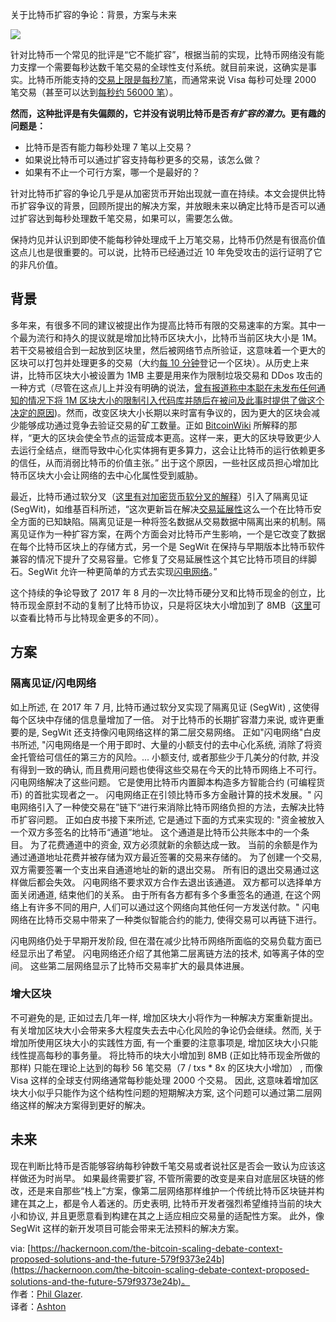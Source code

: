 关于比特币扩容的争论：背景，方案与未来

![](https://i.imgur.com/zCSz3H0.png)

针对比特币一个常见的批评是“它不能扩容”，根据当前的实现，比特币网络没有能力支撑一个需要每秒达数千笔交易的全球性支付系统。就目前来说，这确实是事实。比特币所能支持的[交易上限是每秒7笔]((https://link.springer.com/chapter/10.1007%2F978-3-662-53357-4_8))，而通常来说 Visa 每秒可处理 2000 笔交易（甚至可以达到[每秒约 56000 笔](https://usa.visa.com/dam/VCOM/download/corporate/media/visa-fact-sheet-Jun2015.pdf)）。

**然而，这种批评是有失偏颇的，它并没有说明比特币是否*有扩容的潜力*。更有趣的问题是：**

* 比特币是否有能力每秒处理 7 笔以上交易？
* 如果说比特币可以通过扩容支持每秒更多的交易，该怎么做？
* 如果有不止一个可行方案，哪一个是最好的？  

针对比特币扩容的争论几乎是从加密货币开始出现就一直在持续。本文会提供比特币扩容争议的背景，回顾所提出的解决方案，并放眼未来以确定比特币是否可以通过扩容达到每秒处理数千笔交易，如果可以，需要怎么做。
 
保持灼见并认识到即使不能每秒钟处理成千上万笔交易，比特币仍然是有很高价值这点儿也是很重要的。可以说，比特币已经通过近 10 年免受攻击的运行证明了它的非凡价值。

## 背景
多年来，有很多不同的建议被提出作为提高比特币有限的交易速率的方案。其中一个最为流行和持久的提议就是增加比特币区块大小，比特币当前区块大小是 1M。若干交易被组合到一起放到区块里，然后被网络节点所验证，这意味着一个更大的区块可以打包并处理更多的交易（大约[每 10 分钟](https://coincenter.org/entry/how-long-does-it-take-for-a-bitcoin-transaction-to-be-confirmed)登记一个区块）。从历史上来讲，比特币区块大小被设置为 1MB 主要是用来作为限制垃圾交易和 DDos 攻击的一种方式（尽管在这点儿上并没有明确的说法，[曾有报道称中本聪在未发布任何通知的情况下将 1M 区块大小的限制引入代码库并随后在被问及此事时提供了做这个决定的原因](https://en.bitcoin.it/wiki/Block_size_limit_controversy))。然而，改变区块大小长期以来时富有争议的，因为更大的区块会减少能够成功通过竞争去验证交易的矿工数量。正如 [BitcoinWiki](http://therefore/,%20larger%20blocks%20lead%20to%20less%20hashers%20running%20full%20nodes,%20which%20leads%20to%20centralized%20entities%20having%20more%20power,%20which%20makes%20Bitcoin%20require%20more%20trust,%20which%20weakens%20Bitcoins%20value%20proposition.) 所解释的那样，“更大的区块会使全节点的运营成本更高。这样一来，更大的区块导致更少人去运行全结点，继而导致中心化实体拥有更多算力，这会让比特币的运行依赖更多的信任，从而消弱比特币的价值主张。” 出于这个原因，一些社区成员担心增加比特币区块大小会让网络的去中心化属性受到威胁。  
 
最近，比特币通过软分叉（[这里有对加密货币软分叉的解释](https://hackernoon.com/an-explanation-of-cryptocurrency-forks-65d79efe214c)）引入了隔离见证 (SegWit)，如维基百科所述，“这次更新旨在解决[交易延展性](https://en.wikipedia.org/w/index.php?title=Transaction_malleability&amp;action=edit&amp;redlink=1)这么一个在比特币安全方面的已知缺陷。隔离见证是一种将签名数据从交易数据中隔离出来的机制。隔离见证作为一种扩容方案，在两个方面会对比特币产生影响，一个是它改变了数据在每个比特币区块上的存储方式，另一个是 SegWit 在保持与早期版本比特币软件兼容的情况下提升了交易容量。它修复了交易延展性这个其它比特币项目的绊脚石。SegWit 允许一种更简单的方式去实现[闪电网络](https://en.wikipedia.org/wiki/Lightning_Network)。”

这个持续的争论导致了 2017 年 8 月的一次比特币硬分叉和比特币现金的创立，比特币现金原封不动的复制了比特币协议，只是将区块大小增加到了 8MB（[这里](https://www.investopedia.com/tech/bitcoin-vs-bitcoin-cash-whats-difference/)可以查看比特币与比特现金更多的不同）。

## 方案
### 隔离见证/闪电网络
如上所述, 在 2017 年 7 月, 比特币通过软分叉实现了隔离见证 (SegWit) , 这使得每个区块中存储的信息量增加了一倍。 对于比特币的长期扩容潜力来说, 或许更重要的是, SegWit 还支持像闪电网络这样的第二层交易网络。 正如"闪电网络"白皮书所述, "闪电网络是一个用于即时、大量的小额支付的去中心化系统, 消除了将资金托管给可信任的第三方的风险。... 小额支付, 或者那些少于几美分的付款, 并没有得到一致的确认, 而且费用问题也使得这些交易在今天的比特币网络上不可行。 闪电网络解决了这些问题。 它是使用比特币内置脚本构造多方智能合约 (可编程货币) 的首批实现者之一。 闪电网络正在引领比特币多方金融计算的技术发展。" 闪电网络引入了一种使交易在”链下“进行来消除比特币网络负担的方法，去解决比特币扩容问题。 正如白皮书接下来所述, 它是通过下面的方式来实现的: "资金被放入一个双方多签名的比特币“通道”地址。 这个通道是比特币公共账本中的一个条目。 为了花费通道中的资金, 双方必须就新的余额达成一致。 当前的余额是作为通过通道地址花费并被存储为双方最近签署的交易来存储的。 为了创建一个交易, 双方需要签署一个支出来自通道地址的新的退出交易。 所有旧的退出交易通过这样做后都会失效。 闪电网络不要求双方合作去退出该通道。 双方都可以选择单方面关闭通道, 结束他们的关系。 由于所有各方都有多个多重签名的通道, 在这个网络上有许多不同的用户, 人们可以通过这个网络向其他任何一方发送付款。" 闪电网络在比特币交易中带来了一种类似智能合约的能力, 使得交易可以再链下进行。

闪电网络仍处于早期开发阶段, 但在潜在减少比特币网络所面临的交易负载方面已经显示出了希望。 闪电网络还介绍了其他第二层离链方法的技术, 如等离子体的空间。 这些第二层网络显示了比特币交易率扩大的最具体进展。

### 增大区块
不可避免的是, 正如过去几年一样, 增加区块大小将作为一种解决方案重新提出。 有关增加区块大小会带来多大程度失去去中心化风险的争论仍会继续。然而, 关于增加所使用区块大小的实践性方面, 有一个重要的注意事项是, 增加区块大小只能线性提高每秒的事务量。 将比特币的块大小增加到 8MB (正如比特币现金所做的那样) 只能在理论上达到的每秒 56 笔交易（7 / txs * 8x 的区块大小增加） , 而像 Visa 这样的全球支付网络通常每秒能处理 2000 个交易。 因此, 这意味着增加区块大小似乎只能作为这个结构性问题的短期解决方案, 这个问题可以通过第二层网络这样的解决方案得到更好的解决。

## 未来
现在判断比特币是否能够容纳每秒钟数千笔交易或者说社区是否会一致认为应该这样做还为时尚早。 如果最终需要扩容, 不管所需要的改变是来自对底层区块链的修改，还是来自那些“栈上”方案，像第二层网络那样维护一个传统比特币区块链并构建在其之上，都是令人着迷的。历史表明, 比特币开发者强烈希望维持当前的块大小和协议, 并且更愿意看到构建在其之上适应相应交易量的适配性方案。 此外，像 SegWit 这样的新开发项目可能会带来无法预料的解决方案。

via: [https://hackernoon.com/the-bitcoin-scaling-debate-context-proposed-solutions-and-the-future-579f9373e24b](https://hackernoon.com/the-bitcoin-scaling-debate-context-proposed-solutions-and-the-future-579f9373e24b)。  
作者：[Phil Glazer](https://hackernoon.com/@philglazer).   
译者：[Ashton](https://github.com/cdljsj)